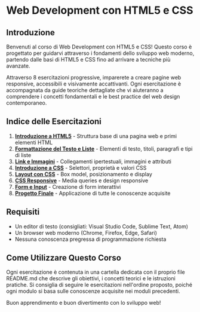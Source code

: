 # Web Development con HTML5 e CSS

## Introduzione

Benvenuti al corso di Web Development con HTML5 e CSS! Questo corso è progettato per guidarvi attraverso i fondamenti dello sviluppo web moderno, partendo dalle basi di HTML5 e CSS fino ad arrivare a tecniche più avanzate.

Attraverso 8 esercitazioni progressive, imparerete a creare pagine web responsive, accessibili e visivamente accattivanti. Ogni esercitazione è accompagnata da guide teoriche dettagliate che vi aiuteranno a comprendere i concetti fondamentali e le best practice del web design contemporaneo.

## Indice delle Esercitazioni

1. [**Introduzione a HTML5**](./01-IntroduzioneHTML5/README.md) - Struttura base di una pagina web e primi elementi HTML
2. [**Formattazione del Testo e Liste**](./02-FormatTestoListe/README.md) - Elementi di testo, titoli, paragrafi e tipi di liste
3. [**Link e Immagini**](./03-LinkImmagini/README.md) - Collegamenti ipertestuali, immagini e attributi
4. [**Introduzione a CSS**](./04-IntroduzioneCSS/README.md) - Selettori, proprietà e valori CSS
5. [**Layout con CSS**](./05-LayoutCSS/README.md) - Box model, posizionamento e display
6. [**CSS Responsive**](./06-CSSResponsive/README.md) - Media queries e design responsive
7. [**Form e Input**](./07-FormInput/README.md) - Creazione di form interattivi
8. [**Progetto Finale**](./08-ProgettoFinale/README.md) - Applicazione di tutte le conoscenze acquisite

## Requisiti

- Un editor di testo (consigliati: Visual Studio Code, Sublime Text, Atom)
- Un browser web moderno (Chrome, Firefox, Edge, Safari)
- Nessuna conoscenza pregressa di programmazione richiesta

## Come Utilizzare Questo Corso

Ogni esercitazione è contenuta in una cartella dedicata con il proprio file README.md che descrive gli obiettivi, i concetti teorici e le istruzioni pratiche. Si consiglia di seguire le esercitazioni nell'ordine proposto, poiché ogni modulo si basa sulle conoscenze acquisite nei moduli precedenti.

Buon apprendimento e buon divertimento con lo sviluppo web!